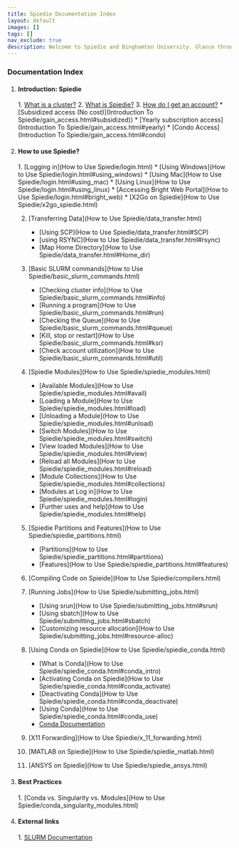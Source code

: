 ```yaml
--- 
title: Spiedie Documentation Index
layout: default 
images: []
tags: []
nav_exclude: true
description: Welcome to Spiedie and Binghamton University. Glance through here to learn about computer clusters and Spiedie's computing capabilities. 
---
```


### Documentation Index 

1. <h4> Introduction: Spiedie </h4>
    1. <a href="Introduction To Spiedie/introduction.html">What is a cluster?</a>
    2. <a href="https://www.binghamton.edu/watson/facilities/computing/high-performance.html">What is Spiedie?</a>
    3. <a href="Introduction To Spiedie/gain_access.html">How do I get an account?</a> 
        * [Subsidized access (No cost)](Introduction To Spiedie/gain_access.html#subsidized))
        * [Yearly subscription access](Introduction To Spiedie/gain_access.html#yearly)
        * [Condo Access](Introduction To Spiedie/gain_access.html#condo)
		
2. <h4> How to use Spiedie? </h4>
	1. [Logging in](How to Use Spiedie/login.html)
	    * [Using Windows](How to Use Spiedie/login.html#using_windows)
	    * [Using Mac](How to Use Spiedie/login.html#using_mac)
	    * [Using Linux](How to Use Spiedie/login.html#using_linux)
	    * [Accessing Bright Web Portal](How to Use Spiedie/login.html#bright_web)
	    * [X2Go on Spiedie](How to Use Spiedie/x2go_spiedie.html)
	
	2. [Transferring Data](How to Use Spiedie/data_transfer.html)
	    * [Using SCP](How to Use Spiedie/data_transfer.html#SCP)
	    * [using RSYNC](How to Use Spiedie/data_transfer.html#rsync)
	    * [Map Home Directory](How to Use Spiedie/data_transfer.html#Home_dir)

	3. [Basic SLURM commands](How to Use Spiedie/basic_slurm_commands.html)
	    * [Checking cluster info](How to Use Spiedie/basic_slurm_commands.html#info)
	    * [Running a program](How to Use Spiedie/basic_slurm_commands.html#run)
	    * [Checking the Queue](How to Use Spiedie/basic_slurm_commands.html#queue)
	    * [Kill, stop or restart](How to Use Spiedie/basic_slurm_commands.html#ksr)
	    * [Check account utilization](How to Use Spiedie/basic_slurm_commands.html#util)

	4. [Spiedie Modules](How to Use Spiedie/spiedie_modules.html)
	    * [Available Modules](How to Use Spiedie/spiedie_modules.html#avail)
	    * [Loading a Module](How to Use Spiedie/spiedie_modules.html#load)
	    * [Unloading a Module](How to Use Spiedie/spiedie_modules.html#unload)
	    * [Switch Modules](How to Use Spiedie/spiedie_modules.html#switch)
	    * [View loaded Modules](How to Use Spiedie/spiedie_modules.html#view)
	    * [Reload all Modules](How to Use Spiedie/spiedie_modules.html#reload)
	    * [Module Collections](How to Use Spiedie/spiedie_modules.html#collections)
	    * [Modules at Log in](How to Use Spiedie/spiedie_modules.html#login)
	    * [Further uses and help](How to Use Spiedie/spiedie_modules.html#help)

	5. [Spiedie Partitions and Features](How to Use Spiedie/spiedie_partitions.html)
	    * [Partitions](How to Use Spiedie/spiedie_partitions.html#partitions)
	    * [Features](How to Use Spiedie/spiedie_partitions.html#features)

	6. [Compiling Code on Spieide](How to Use Spiedie/compilers.html)

	7. [Running Jobs](How to Use Spiedie/submitting_jobs.html)
	    * [Using srun](How to Use Spiedie/submitting_jobs.html#srun)
	    * [Using sbatch](How to Use Spiedie/submitting_jobs.html#sbatch)
	    * [Customizing resource allocation](How to Use Spiedie/submitting_jobs.html#resource-alloc)
	
	8. [Using Conda on Spiedie](How to Use Spiedie/spiedie_conda.html)
		* [What is Conda](How to Use Spiedie/spiedie_conda.html#conda_intro)
		* [Activating Conda on Spiedie](How to Use Spiedie/spiedie_conda.html#conda_activate)
		* [Deactivating Conda](How to Use Spiedie/spiedie_conda.html#conda_deactivate)
		* [Using Conda](How to Use Spiedie/spiedie_conda.html#conda_use)
		* <a href="https://docs.conda.io/projects/conda/en/latest/user-guide/overview.html" target="_blank">Conda Documentation</a>
	9. [X11 Forwarding](How to Use Spiedie/x_11_forwarding.html)
	10. [MATLAB on Spiedie](How to Use Spiedie/spiedie_matlab.html)
	11. [ANSYS on Spiedie](How to Use Spiedie/spiedie_ansys.html)
3. <h4> Best Practices </h4>
	1. [Conda vs. Singularity vs. Modules](How to Use Spiedie/conda_singularity_modules.html) 
4. <h4>External links </h4>
	1. <a href="https://slurm.schedmd.com/documentation.html" target="_blank">SLURM Documentation</a>
